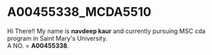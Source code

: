 # A00455338_MCDA5510
Hi There!!
My name is **navdeep kaur** and currently pursuing MSC cda program in Saint Mary's University. <br/>
A NO. = **A00455338**.
